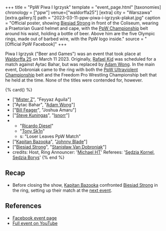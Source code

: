 +++
title = "PpW Piwa I Igrzysk"
template = "event_page.html"
[taxonomies]
chronology = ["ppw"]
venue=["waldorffa25"]
[extra]
city = "Warszawa"
[extra.gallery.1]
path = "2023-03-11-ppw-piwa-i-igrzysk-plakat.jpg"
caption = "Official poster, showing [Biesiad Strong](@/w/biesiad.md) in front of the Coliseum, wearing a Praetorian Guard helmet and cape, with the [PpW Championship](@/c/ppw-championship.md) belt around his waist, holding a bottle of beer. Above him are the five Olympic rings, made out of barbed wire, with the PpW logo inside."
source = "[Official PpW Facebook]"
+++

Piwa I Igrzysk ("Beer and Games") was an event that took place at [Waldorffa 25](@/v/waldorffa25.md) on March 11 2023.
Originally, [Rafael Kid](@/w/rafael-kid.md) was scheduled for a match against Aytac Bahar, but was replaced by [Adam Wong](@/w/adam-wong.md).
In the main event, Dobroniak came to the ring with both the [PpW Ultraviolent Championship](@/o/ppw.md#championships) belt and the Freedom Pro Wrestling Championship belt that he held at the time. None of the titles were contended for, however.

{% card() %}
- ["[Mister Z](@/w/mister-z.md)", "Feyyaz Aguila"]
- ["Aytac Bahar", "[Adam Wong](@/w/adam-wong.md)"]
- ["[Bill Feager](@/w/feager.md)", "Joshua Amaru"]
- ["[Steve Kuningas](@/w/steve-kuningas.md)", "[Isnorr](@/w/isnorr.md)"]
- - "[Ricardo Diesel](@/w/ricardo-diesel.md)"
  - "[Tony Sk1n](@/w/tony-sk1n.md)"
  - s: "Loser Leaves PpW Match"
- ["[Kapitan Bazooka](@/w/kapitan-bazooka.md)", "[Johnny Blade](@/w/johnny-blade.md)"]
- ["[Biesiad Strong](@/w/biesiad.md)", "[Stanisław Van Dobroniak](@/w/stanislaw-van-dobroniak.md)"]
- credits:
    Host, Ring Announcer: '[Michael HT](@/w/michael-ht.md)'
    Referees: '[Sędzia Kornel](@/w/sedzia-kornel.md), [Sędzia Borys](@/w/sedzia-borys.md)'
{% end %}

## Recap

* Before closing the show, [Kapitan Bazooka](@/w/kapitan-bazooka.md) confronted [Biesiad Strong](@/w/biesiad.md) in the ring, setting up their match at the [next event](@/e/ppw/2023-05-06-ppw-mistrzowskie-rozdanie.md).

## References

* [Facebook event page](https://www.facebook.com/events/6085850078127761/)
* [Full event on YouTube](https://www.youtube.com/watch?v=xkEi29j5_3I)

